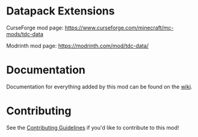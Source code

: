 # Datapack Extensions

CurseForge mod page: https://www.curseforge.com/minecraft/mc-mods/tdc-data

Modrinth mod page: https://modrinth.com/mod/tdc-data/

# Documentation

Documentation for everything added by this mod can be found on the [wiki](https://github.com/TheDeathlyCow/tdc-data/wiki).

# Contributing 

See the [Contributing Guidelines](./CONTRIBUTING.md) if you'd like to contribute to this mod! 


